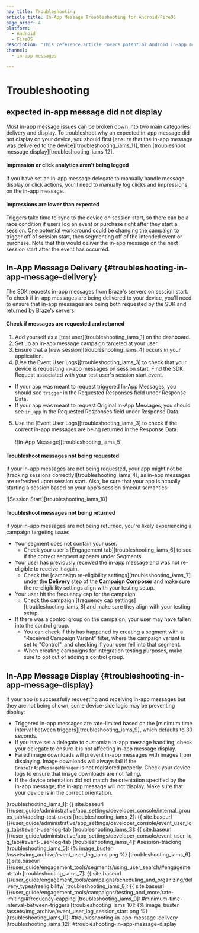```yaml
---
nav_title: Troubleshooting
article_title: In-App Message Troubleshooting for Android/FireOS
page_order: 4
platform: 
  - Android
  - FireOS
description: "This reference article covers potential Android in-app message troubleshooting topics."
channel:
  - in-app messages

---
```


# Troubleshooting

## expected in-app message did not display

Most in-app message issues can be broken down into two main categories: delivery and display. To troubleshoot why an expected in-app message did not display on your device, you should first [ensure that the in-app message was delivered to the device][troubleshooting_iams_11], then [troubleshoot message display][troubleshooting_iams_12].

#### Impression or click analytics aren't being logged

If you have set an in-app message delegate to manually handle message display or click actions, you'll need to manually log clicks and impressions on the in-app message.

#### Impressions are lower than expected

Triggers take time to sync to the device on session start, so there can be a race condition if users log an event or purchase right after they start a session. One potential workaround could be changing the campaign to trigger off of session start, then segmenting off of the intended event or purchase. Note that this would deliver the in-app message on the next session start after the event has occurred.

## In-App Message Delivery {#troubleshooting-in-app-message-delivery}

The SDK requests in-app messages from Braze's servers on session start. To check if in-app messages are being delivered to your device, you'll need to ensure that in-app messages are being both requested by the SDK and returned by Braze's servers.

#### Check if messages are requested and returned

1. Add yourself as a [test user][troubleshooting_iams_1] on the dashboard.
2. Set up an in-app message campaign targeted at your user.
3. Ensure that a [new session][troubleshooting_iams_4] occurs in your application.
4. [Use the Event User Logs][troubleshooting_iams_3] to check that your device is requesting in-app messages on session start. Find the SDK Request associated with your test user's session start event.
  - If your app was meant to request triggered In-App Messages, you should see `trigger` in the Requested Responses field under Response Data.
  - If your app was meant to request Original In-App Messages, you should see  `in_app` in the Requested Responses field under Response Data.
5. Use the [Event User Logs][troubleshooting_iams_3] to check if the correct in-app messages are being returned in the Response Data.<br><br>![In-App Message][troubleshooting_iams_5]

#### Troubleshoot messages not being requested

If your in-app messages are not being requested, your app might not be [tracking sessions correctly][troubleshooting_iams_4], as in-app messages are refreshed upon session start. Also, be sure that your app is actually starting a session based on your app's session timeout semantics:

![Session Start][troubleshooting_iams_10]

#### Troubleshoot messages not being returned

If your in-app messages are not being returned, you're likely experiencing a campaign targeting issue:

- Your segment does not contain your user.
  - Check your user's [Engagement tab][troubleshooting_iams_6] to see if the correct segment appears under Segments.
- Your user has previously received the in-app message and was not re-eligible to receive it again.
  - Check the [campaign re-eligibility settings][troubleshooting_iams_7] under the **Delivery** step of the **Campaign Composer** and make sure the re-eligibility settings align with your testing setup.
- Your user hit the frequency cap for the campaign.
  - Check the campaign [frequency cap settings][troubleshooting_iams_8] and make sure they align with your testing setup.
- If there was a control group on the campaign, your user may have fallen into the control group.
  - You can check if this has happened by creating a segment with a "Received Campaign Variant" filter, where the campaign variant is set to "Control", and checking if your user fell into that segment.
  - When creating campaigns for integration testing purposes, make sure to opt out of adding a control group.

## In-App Message Display {#troubleshooting-in-app-message-display}

If your app is successfully requesting and receiving in-app messages but they are not being shown, some device-side logic may be preventing display:

- Triggered in-app messages are rate-limited based on the [minimum time interval between triggers][troubleshooting_iams_9], which defaults to 30 seconds.
- If you have set a delegate to customize in-app message handling, check your delegate to ensure it is not affecting in-app message display.
- Failed image downloads will prevent in-app messages with images from displaying. Image downloads will always fail if the `BrazeInAppMessageManager` is not registered properly. Check your device logs to ensure that image downloads are not failing.
- If the device orientation did not match the orientation specified by the in-app message, the in-app message will not display. Make sure that your device is in the correct orientation.

[troubleshooting_iams_1]: {{ site.baseurl }}/user_guide/administrative/app_settings/developer_console/internal_groups_tab/#adding-test-users
[troubleshooting_iams_2]: {{ site.baseurl }}/user_guide/administrative/app_settings/developer_console/event_user_log_tab/#event-user-log-tab
[troubleshooting_iams_3]: {{ site.baseurl }}/user_guide/administrative/app_settings/developer_console/event_user_log_tab/#event-user-log-tab
[troubleshooting_iams_4]: #session-tracking
[troubleshooting_iams_5]:  {% image_buster /assets/img_archive/event_user_log_iams.png %}
[troubleshooting_iams_6]: {{ site.baseurl }}/user_guide/engagement_tools/segments/using_user_search/#engagement-tab
[troubleshooting_iams_7]: {{ site.baseurl }}/user_guide/engagement_tools/campaigns/scheduling_and_organizing/delivery_types/reeligibility/
[troubleshooting_iams_8]: {{ site.baseurl }}/user_guide/engagement_tools/campaigns/testing_and_more/rate-limiting/#frequency-capping
[troubleshooting_iams_9]: #minimum-time-interval-between-triggers
[troubleshooting_iams_10]: {% image_buster /assets/img_archive/event_user_log_session_start.png %}
[troubleshooting_iams_11]: #troubleshooting-in-app-message-delivery
[troubleshooting_iams_12]: #troubleshooting-in-app-message-display
